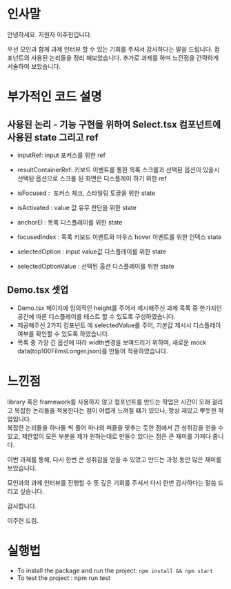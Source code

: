 # 인사말

안녕하세요. 지원자 이주헌입니다.

우선 모인과 함께 과제 인터뷰 할 수 있는 기회를 주셔서 감사하다는 말씀 드립니다. 컴포넌트의 사용된 논리들을 정리 해보았습니다. 추가로 과제를 하며 느낀점을 간략하게 서술하여 보았습니다.

# 부가적인 코드 설명

## 사용된 논리 - 기능 구현을 위하여 Select.tsx 컴포넌트에 사용된 state 그리고 ref

- inputRef: input 포커스를 위한 ref
- resultContainerRef: 키보드 이벤트를 통한 목록 스크롤과 선택된 옵션이 있을시 선택된 옵션으로 스크롤 된 화면은 디스플레이 하기 위한 ref

- isFocused :  포커스 체크, 스타일링 토글을 위한 state
- isActivated : value 값 유무 판단을 위한 state
- anchorEl : 목록 디스플레이를 위한 state
- focusedIndex : 목록 키보드 이벤트와 마우스 hover 이벤트를 위한 인덱스 state
- selectedOption : input value값 디스플레이를 위한 state
- selectedOptionValue : 선택된 옵션 디스플레이를 위한 state

## Demo.tsx 셋업

- Demo.tsx 페이지에 임의적인 height를 주어서 제시해주신 과제 목록 중 한가지인 공간에 따른 디스플레이를 테스트 할 수 있도록 구성하였습니다.
- 제공해주신 2가지 컴포넌트 에 selectedValue를 주어, 기본값 제시시 디스플레이 여부를 확인할 수 있도록 하였습니다.
- 목록 중 가장 긴 옵션에 따라 width변경을 보여드리기 위하여, 새로운 mock data(top100FilmsLonger.json)를 만들어 적용하였습니다.

# 느낀점

library 혹은 framework를 사용하지 않고 컴포넌트를 만드는 작업은 시간이 오래 걸리고 복잡한 논리들을 적용한다는 점이 어렵게 느껴질 떄가 있으나, 항상 재밌고 뿌듯한 작업입니다. <br>
복잡한 논리들을 하나둘 씩 풀어 하나의 퍼즐을 맞추는 듯한 점에서 큰 성취감을 얻을 수 있고, 제한없이 모든 부분을 제가 원하는대로 만들수 있다는 점은 큰 재미를 가져다 줍니다.

이번 과제를 통해, 다시 한번 큰 성취감을 얻을 수 있었고 만드는 과정 동안 많은 재미를 보았습니다.

모인과의 과제 인터뷰를 진행할 수 뜻 깊은 기회를 주셔서 다시 한번 감사하다는 말씀 드리고 싶습니다.

감사합니다.

이주헌 드림.

# 실행법

- To install the package and run the project: `npm install && npm start`
- To test the project : npm run test
